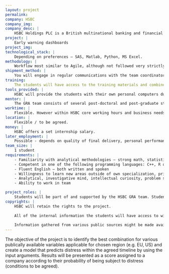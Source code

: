 ```yaml
---
layout: project
permalink: 
company: HSBC
company_img:
company_desc: |
    HSBC Holdings PLC is a British multinational banking and financial services holding company. It has around 4,000 offices in 70 countries and territories across Africa, Asia, Oceania, Europe, North America and South America and over 200 000 employees.
project: |
    Early warning dashboards
project_img:
technological_stack: |
    Depending on preferences – SAS, Matlab, Python, MS Excel.
methodology: |
    Workflow most similar to Agile, although not followed very strictly.
shipment_method: |
    You will engage in regular communications with the team coordinator.
training:
    The students will have access to the training materials and combined expertise within the team including mentoring conducted by a member of HSBC GRA Team.
tools_provided: |
    HSBC will provide the students with their own personal computers during the internship, as well as the necessary software.
mentor: |
    The GRA team consists of several post-doctoral and post-graduate staff that will be available to support the students.
worktime: |
    Flexible. However within HSBC core working hours and business needs.
location: |
    Flexible / to be agreed.
money: |
    HSBC offers a set internship salary.
later_employment: |
    Possible - depends on quality of final delivery, personal performance and internal situation at the institution / team.
team_size: |
    1 student
requirements: |
    - Familiarity with analytical methodologies – strong math, statistic skills
    - Competent in one of the following programming languages: C++, R or Python
    - Fluent English – both written and spoken
    - Willingness to learn new areas outside of own specialization, primarily related to financial mathematics
    - Analytical, investigative mind, intellectual curiosity, problem solving and synthesis skills
    - Ability to work in team

project_roles: |
    Students will be part of and supported by the HSBC GRA team. Students may take different roles depending on capabilities.
copyrights: |
    HSBC will retain the rights to the project.
    
    All of the internal information the students will have access to will be restricted and confidential and will not be made publically available during or after the project.
    
    Information gathered from various public sources might be made available to the faculty if necessary.
---
```

The objective of the project is to identify the best combination for various publically available variables applicable for chosen region (e.g. EU, US) and create a model that predicts distress within the agreed timeline by using the input arguments. Results will be presented as a score assigned to a company according to their probability of being subject to distress (conditions to be agreed).
